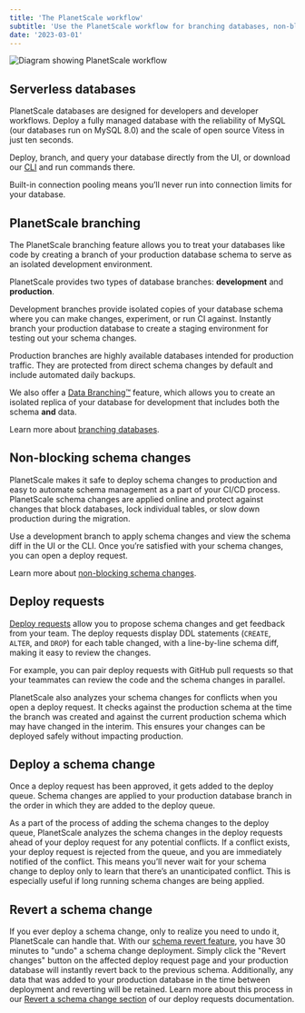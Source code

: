 ```yaml
---
title: 'The PlanetScale workflow'
subtitle: 'Use the PlanetScale workflow for branching databases, non-blocking schema changes and more.'
date: '2023-03-01'
---
```


![Diagram showing PlanetScale workflow](/img/planetscale-workflow.png)

## Serverless databases

PlanetScale databases are designed for developers and developer workflows. Deploy a fully managed database with the reliability of MySQL (our databases run on MySQL 8.0) and the scale of open source Vitess in just ten seconds.

Deploy, branch, and query your database directly from the UI, or download our [CLI](https://github.com/planetscale/cli#installation) and run commands there.

Built-in connection pooling means you’ll never run into connection limits for your database.

## PlanetScale branching

The PlanetScale branching feature allows you to treat your databases like code by creating a branch of your production database schema to serve as an isolated development environment.

PlanetScale provides two types of database branches: **development** and **production**.

Development branches provide isolated copies of your database schema where you can make changes, experiment, or run CI against. Instantly branch your production database to create a staging environment for testing out your schema changes.

Production branches are highly available databases intended for production traffic. They are protected from direct schema changes by default and include automated daily backups.

We also offer a [Data Branching&trade;](/docs/concepts/data-branching) feature, which allows you to create an isolated replica of your database for development that includes both the schema **and** data.

Learn more about [branching databases](/docs/concepts/branching).

## Non-blocking schema changes

PlanetScale makes it safe to deploy schema changes to production and easy to automate schema management as a part of your CI/CD process. PlanetScale schema changes are applied online and protect against changes that block databases, lock individual tables, or slow down production during the migration.

Use a development branch to apply schema changes and view the schema diff in the UI or the CLI. Once you’re satisfied with your schema changes, you can open a deploy request.

Learn more about [non-blocking schema changes](/docs/concepts/nonblocking-schema-changes).

## Deploy requests

[Deploy requests](/docs/concepts/deploy-requests) allow you to propose schema changes and get feedback from your team. The deploy requests display DDL statements (`CREATE`, `ALTER`, and `DROP`) for each table changed, with a line-by-line schema diff, making it easy to review the changes.

For example, you can pair deploy requests with GitHub pull requests so that your teammates can review the code and the schema changes in parallel.

PlanetScale also analyzes your schema changes for conflicts when you open a deploy request. It checks against the production schema at the time the branch was created and against the current production schema which may have changed in the interim. This ensures your changes can be deployed safely without impacting production.

## Deploy a schema change

Once a deploy request has been approved, it gets added to the deploy queue. Schema changes are applied to your production database branch in the order in which they are added to the deploy queue.

As a part of the process of adding the schema changes to the deploy queue, PlanetScale analyzes the schema changes in the deploy requests ahead of your deploy request for any potential conflicts. If a conflict exists, your deploy request is rejected from the queue, and you are immediately notified of the conflict. This means you’ll never wait for your schema change to deploy only to learn that there’s an unanticipated conflict. This is especially useful if long running schema changes are being applied.

## Revert a schema change

If you ever deploy a schema change, only to realize you need to undo it, PlanetScale can handle that. With our [schema revert feature](/docs/concepts/deploy-requests#revert-a-schema-change), you have 30 minutes to "undo" a schema change deployment. Simply click the "Revert changes" button on the affected deploy request page and your production database will instantly revert back to the previous schema. Additionally, any data that was added to your production database in the time between deployment and reverting will be retained. Learn more about this process in our [Revert a schema change section](/docs/concepts/deploy-requests#revert-a-schema-change) of our deploy requests documentation.
